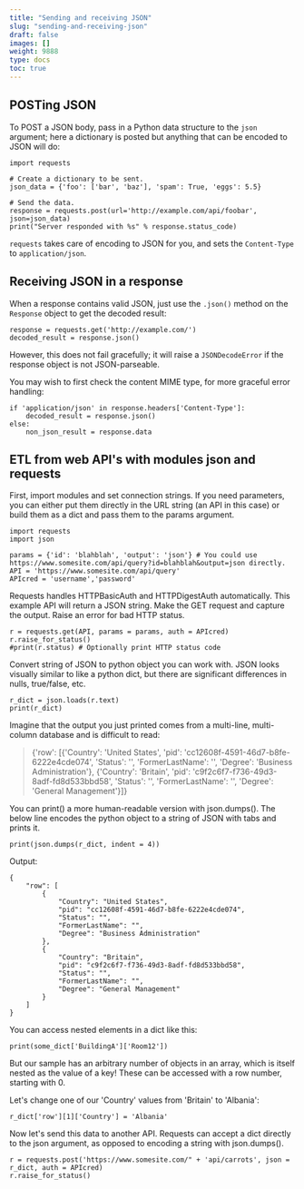 ```yaml
---
title: "Sending and receiving JSON"
slug: "sending-and-receiving-json"
draft: false
images: []
weight: 9888
type: docs
toc: true
---
```


## POSTing JSON
To POST a JSON body, pass in a Python data structure to the `json` argument; here a dictionary is posted but anything that can be encoded to JSON will do:

    import requests

    # Create a dictionary to be sent.
    json_data = {'foo': ['bar', 'baz'], 'spam': True, 'eggs': 5.5}

    # Send the data.
    response = requests.post(url='http://example.com/api/foobar', json=json_data)
    print("Server responded with %s" % response.status_code)

  
`requests` takes care of encoding to JSON for you, and sets the `Content-Type` to `application/json`.



## Receiving JSON in a response
When a response contains valid JSON, just use the `.json()` method on the `Response` object to get the decoded result:

    response = requests.get('http://example.com/')
    decoded_result = response.json()

However, this does not fail gracefully; it will raise a `JSONDecodeError` if the response object is not JSON-parseable.

You may wish to first check the content MIME type, for more graceful error handling:

    if 'application/json' in response.headers['Content-Type']:
        decoded_result = response.json()
    else:
        non_json_result = response.data

## ETL from web API's with modules json and requests
First, import modules and set connection strings. If you need parameters, you can either put them directly in the URL string (an API in this case) or build them as a dict and pass them to the params argument.

    import requests
    import json
    
    params = {'id': 'blahblah', 'output': 'json'} # You could use https://www.somesite.com/api/query?id=blahblah&output=json directly.
    API = 'https://www.somesite.com/api/query'
    APIcred = 'username','password'

Requests handles HTTPBasicAuth and HTTPDigestAuth automatically. This example API will return a JSON string. Make the GET request and capture the output. Raise an error for bad HTTP status.
    
    r = requests.get(API, params = params, auth = APIcred)
    r.raise_for_status()
    #print(r.status) # Optionally print HTTP status code

Convert string of JSON to python object you can work with. JSON looks visually similar to like a python dict, but there are significant differences in nulls, true/false, etc.

    r_dict = json.loads(r.text)
    print(r_dict)

Imagine that the output you just printed comes from a multi-line, multi-column database and is difficult to read:

> {'row': [{'Country': 'United States', 'pid': 'cc12608f-4591-46d7-b8fe-6222e4cde074', 'Status': '', 'FormerLastName': '', 'Degree': 'Business Administration'}, {'Country': 'Britain', 'pid': 'c9f2c6f7-f736-49d3-8adf-fd8d533bbd58', 'Status': '', 'FormerLastName': '', 'Degree': 'General Management'}]}

You can print() a more human-readable version with json.dumps(). The below line encodes the python object to a string of JSON with tabs and prints it.

    print(json.dumps(r_dict, indent = 4))

Output:

    {
        "row": [
            {
                "Country": "United States",
                "pid": "cc12608f-4591-46d7-b8fe-6222e4cde074",
                "Status": "",
                "FormerLastName": "",
                "Degree": "Business Administration"
            },
            {
                "Country": "Britain",
                "pid": "c9f2c6f7-f736-49d3-8adf-fd8d533bbd58",
                "Status": "",
                "FormerLastName": "",
                "Degree": "General Management"
            }
        ]
    }

You can access nested elements in a dict like this:

    print(some_dict['BuildingA']['Room12'])

But our sample has an arbitrary number of objects in an array, which is itself nested as the value of a key! These can be accessed with a row number, starting with 0.

Let's change one of our 'Country' values from 'Britain' to 'Albania':

    r_dict['row'][1]['Country'] = 'Albania'

Now let's send this data to another API. Requests can accept a dict directly to the json argument, as opposed to encoding a string with json.dumps().

    r = requests.post('https://www.somesite.com/" + 'api/carrots', json = r_dict, auth = APIcred)
    r.raise_for_status()


